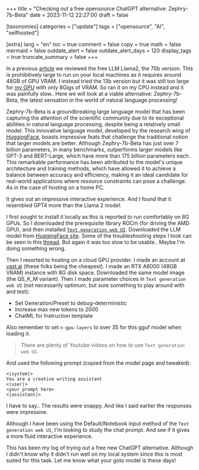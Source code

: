 +++
title = "Checking out a free opensource ChatGPT alternative: Zephry-7b-Beta"
date = 2023-11-12 22:27:00
draft = false

[taxonomies]
categories = ["update"]
tags = ["opensource", "AI", "selfhosted"]

[extra]
lang = "en"
toc = true
comment = false
copy = true
math = false
mermaid = false
outdate_alert = false
outdate_alert_days = 120
display_tags = true
truncate_summary = false
+++

In a previous [article](@/blog/llama.md) we reviewed the free LLM Llama2, the 70b version. This is prohibitively large to run on your local machines as it requires around 48GB of GPU VRAM. I instead tried the 13b version but it was still too large for [my GPU](@/blog/x99_motherboards.md) with only 8Gigs of VRAM. So ran it on my CPU instead and it was painfully slow.. Here we will look at a viable alternative: Zephry-7b-Beta, the latest sensation in the world of natural language processing!

Zephry-7b-Beta is a groundbreaking large language model that has been capturing the attention of the scientific community due to its exceptional abilities in natural language processing, despite being a relatively small model. This innovative language model, developed by the research wing of [HuggingFace](https://huggingface.co/), boasts impressive feats that challenge the traditional notion that larger models are better. Although Zephry-7b-Beta has just over 7 billion parameters, in many benchmarks, outperforms larger models like GPT-3 and BERT-Large, which have more than 175 billion parameters each. This remarkable performance has been attributed to the model's unique architecture and training methods, which have allowed it to achieve a balance between accuracy and efficiency, making it an ideal candidate for real-world applications where resource constraints can pose a challenge. As in the case of hosting on a home PC.

It gives out an impressive interactive experience. And I found that it resembled GPT4 more than the Llama 2 model.

I first sought to install it locally as this is reported to run comfortably on 8G GPUs. So I downloaded the prerequisite library ROCm (for driving the AMD GPU), and then installed [`Text generation web UI`](https://github.com/oobabooga/text-generation-webui). Downloaded the LLM model from [HuggingFace site](https://huggingface.co/TheBloke/zephyr-7B-beta-GGUF). Some of the troubleshooting steps I took can be seen in this [thread](https://github.com/oobabooga/text-generation-webui/issues/4558). But again it was too slow to be usable.. Maybe I'm doing something wrong.

Then I resorted to hosting on a cloud GPU provider. I made an account at [vast.ai](https://vast.ai/) (these folks being the cheapest). I made an RTX A6000 (48GB VRAM) instance with 8G disk space. Downloaded the same model image (the Q5_K_M variant). Then I made parameter choices in `Text generation web UI` (not necessarily optimum, but sure something to play around with and test):

- Set Generation/Preset to debug-deterministic
- Increase max new tokens to 2000
- ChatML for Instruction template

Also remember to set `n-gpu-layers` to over 35 for this gguf model when loading it.

>There are plenty of Youtube videos on how to use `Text generation web UI`.


And used the following prompt (copied from the model page and tweaked):

```
<|system|>
You are a creative writing assistant
<|user|>
<your prompt here>
<|assistant|>
```

I have to say.. The results were snappy. And like I said earlier the responses were impressive.


Although I have been using the Default/Notebook input method of the `Text generation web UI`, I'm looking to study the chat prompt. And see if it gives a more fluid interactive experience.

This has been my log of trying out a free new ChatGPT alternative. Although I didn't know why it didn't run well on my local system since this is most suited for this task. Let me know what your goto model is these days!
